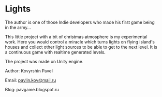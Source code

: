 # Lights

The author is one of those Indie developers who made his first game being in the army...

This little project with a bit of christmas atmosphere is my experimental work. 
Here you would control a miracle which turns lights on flying island's houses 
and collect other light sources to be able to get to the next level.
It is a continuous game with realtime generated levels.

The project was made on Unity engine.

Author: Kovyrshin Pavel

Email: pavlin.kov@mail.ru

Blog: pavgame.blogspot.ru
